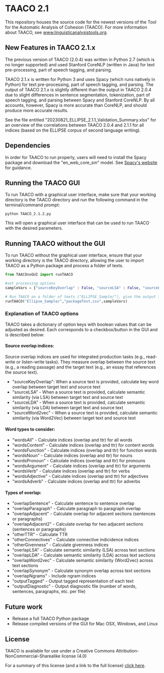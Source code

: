 # TAACO 2.1
This repository houses the source code for the newest versions of the Tool for the Automatic Analysis of Cohesion (TAACO). For more information about TAACO, see www.linguisticanalysistools.org.

## New Features in TAACO 2.1.x
The previous version of TAACO (2.0.4) was written in Python 2.7 (which is no longer supported) and used Stanford CoreNLP (written in Java) for text pre-processing, part of speech tagging, and parsing. 

TAACO 2.1.x is written for Python 3 and uses Spacy (which runs natively in Python) for text pre-processing, part of speech tagging, and parsing. The output of TAACO 2.1.x is slightly different than the output in TAACO 2.0.4 due to slight differences in sentence segmentation, tokenization, part of speech tagging, and parsing between Spacy and Stanford CoreNLP. By all accounts, however, Spacy is more accurate than CoreNLP, and should produce more accurate results. 

See the file entitled "20230821_ELLIPSE_2.1.1_Validation_Summary.xlsx" for an overview of the correlations between TAACO 2.0.4 and 2.1.1 for all indices (based on the ELLIPSE corpus of second language writing).

## Dependencies
In order for TAACO to run properly, users will need to install the Spacy package and download the "en_web_core_sm" model. See <a href="https://spacy.io/" target="_blank">Spacy's website</a> for guidance.

## Running the TAACO GUI
To run TAACO with a graphical user interface, make sure that your working directory is the TAACO directory and run the following command in the terminal/command prompt:
```terminal
python TAACO_2.1.2.py
```
This will open a graphical user interface that can be used to run TAACO with the desired parameters.

## Running TAACO without the GUI
To run TAACO without the graphical user interface, ensure that your working directory is the TAACO directory, allowing the user to import TAACO as a Python package and process a folder of texts.

```python
from TAACOnoGUI import runTAACO

#set processing options
sampleVars = {"sourceKeyOverlap" : False, "sourceLSA" : False, "sourceLDA" : False, "sourceWord2vec" : False, "wordsAll" : True, "wordsContent" : True, "wordsFunction" : True, "wordsNoun" : True, "wordsPronoun" : True, "wordsArgument" : True, "wordsVerb" : True, "wordsAdjective" : True, "wordsAdverb" : True, "overlapSentence" : True, "overlapParagraph" : True, "overlapAdjacent" : True, "overlapAdjacent2" : True, "otherTTR" : True, "otherConnectives" : True, "otherGivenness" : True, "overlapLSA" : True, "overlapLDA" : True, "overlapWord2vec" : True, "overlapSynonym" : True, "overlapNgrams" : True, "outputTagged" : False, "outputDiagnostic" : False}

# Run TAACO on a folder of texts ("ELLIPSE_Sample/"), give the output file a name ("packageTest.csv), provide output for particular indices/options (as defined in sampleVars)
runTAACO("Ellipse_Sample/","packageTest.csv",sampleVars)
```
### Explanation of TAACO options
TAACO takes a dictionary of option keys with boolean values that can be adjusted as desired. Each corresponds to a checkbox/button in the GUI and is described below:

#### Source overlap indices:
Source overlap indices are used for integrated production tasks (e.g., read-write or listen-write tasks). They measure overlap between the source text (e.g., a reading passage) and the target text (e.g., an essay that references the source text).
- "sourceKeyOverlap": When a source text is provided, calculate key word overlap between target text and source text
- "sourceLSA" - When a source text is provided, calculate semantic similarity (via LSA) between target text and source text
- "sourceLDA" - When a source text is provided, calculate semantic similarity (via LDA) between target text and source text
- "sourceWord2vec" - When a source text is provided, calculate semantic similarity (via Word2Vec) between target text and source text

#### Word types to consider:
- "wordsAll" - Calculate indices (overlap and ttr) for all words
- "wordsContent" - Calculate indices (overlap and ttr) for content words
- "wordsFunction" - Calculate indices (overlap and ttr) for function words
- "wordsNoun" - Calculate indices (overlap and ttr) for nouns
- "wordsPronoun" - Calculate indices (overlap and ttr) for pronouns
- "wordsArgument" - Calculate indices (overlap and ttr) for arguments
- "wordsVerb" - Calculate indices (overlap and ttr) for verbs
- "wordsAdjective" - Calculate indices (overlap and ttr) for adjectives
- "wordsAdverb" - Calculate indices (overlap and ttr) for adverbs

#### Types of overlap: 
- "overlapSentence" - Calculate sentence to sentence overlap
- "overlapParagraph" - Calculate paragraph to paragraph overlap
- "overlapAdjacent" - Calculate overlap for adjacent sections (sentences or paragraphs)
- "overlapAdjacent2" - Calculate overlap for two adjacent sections (sentences or paragraphs)
- "otherTTR" - Calculate TTR
- "otherConnectives" - Calculate connective indicidence indices
- "otherGivenness" - Calculate givenness indices
- "overlapLSA" - Calculate semantic similarity (LSA) across text sections
- "overlapLDA" - Calculate semantic similarity (LDA) across text sections
- "overlapWord2vec" - Calculate semantic similarity (Word2vec) across text sections
- "overlapSynonym" - Calculate synonym overlap across text sections
- "overlapNgrams" - Include ngram indices
- "outputTagged" - Output tagged representation of each text
- "outputDiagnostic" - Output diagnostic file (number of words, sentences, paragraphs, etc. per file)

## Future work
- Release a full TAACO Python package
- Release compiled versions of the GUI for Mac OSX, Windows, and Linux

## License
TAACO is available for use under a Creative Commons Attribution-NonCommercial-Sharealike license (4.0)

For a summary of this license (and a link to the full license) <a href="https://creativecommons.org/licenses/by-nc-sa/4.0/" target="_blank">click here</a>.